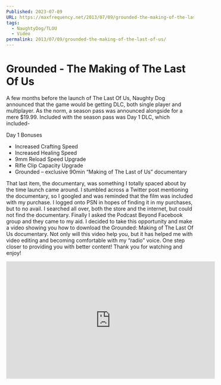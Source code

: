 ```yaml
---
Published: 2023-07-09
URL: https://maxfrequency.net/2013/07/09/grounded-the-making-of-the-last-of-us/
tags:
  - NaughtyDog/TLOU
  - Video
permalink: 2013/07/09/grounded-the-making-of-the-last-of-us/
---
```

# Grounded - The Making of The Last Of Us

A few months before the launch of The Last Of Us, Naughty Dog announced that the game would be getting DLC, both single player and multiplayer. As the norm, a season pass was announced alongside for a mere $19.99. Included with the season pass was Day 1 DLC, which included-

Day 1 Bonuses

- Increased Crafting Speed
- Increased Healing Speed
- 9mm Reload Speed Upgrade
- Rifle Clip Capacity Upgrade
- Grounded – exclusive 90min “Making of The Last of Us” documentary

That last item, the documentary, was something I totally spaced about by the time launch came around. I stumbled across a Twitter post mentioning the documentary, so I googled and was reminded that the film was included with my purchase. I logged onto PSN in hopes of finding it in my purchases, but to no avail. I searched all over, both the store and the internet, but could not find the documentary. Finally I asked the Podcast Beyond Facebook group and they came to my aid. I decided to take this opportunity and make a video showing you how to download the Grounded: Making of The Last Of Us documentary. Not only will this video help you, but it has helped me with video editing and becoming comfortable with my “radio” voice. One step closer to providing you with better content! Thank you for watching and enjoy!

<div class=iframe-container>
<iframe width="560" height="315" src="https://www.youtube-nocookie.com/embed/_10kx4EaBWI?si=IT82C8HNDFxMYN-6" title="YouTube video player" frameborder="0" allow="accelerometer; autoplay; clipboard-write; encrypted-media; gyroscope; picture-in-picture; web-share" allowfullscreen></iframe>
</div>